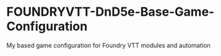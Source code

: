 # FOUNDRYVTT-DnD5e-Base-Game-Configuration
My based game configuration for Foundry VTT modules and automation

